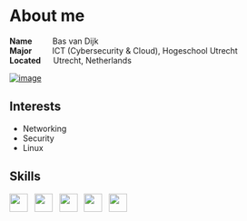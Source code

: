 About me
========
**Name** &emsp;&emsp; Bas van Dijk  
**Major** &emsp;&emsp; ICT (Cybersecurity & Cloud), Hogeschool Utrecht  
**Located** &emsp; Utrecht, Netherlands  

[![image](https://img.shields.io/badge/LinkedIn-0077B5?style=for-the-badge&logo=linkedin&logoColor=white)](https://www.linkedin.com/in/bas-van-dijk-317b6925b/)  

Interests
---------
+ Networking
+ Security
+ Linux

Skills
------
<img height="32" width="32" src="https://cdn.simpleicons.org/python/gray" /> &nbsp; <img height="32" width="32" src="https://cdn.simpleicons.org/linux/gray" /> &nbsp; <img height="32" width="32" src="https://cdn.simpleicons.org/gnubash/gray" /> &nbsp; <img height="32" width="32" src="https://cdn.simpleicons.org/wireshark/gray" /> &nbsp; <img height="32" width="32" src="https://cdn.simpleicons.org/cisco/gray">
